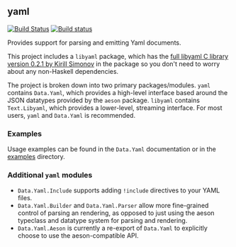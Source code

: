 ## yaml

[![Build Status](https://travis-ci.org/snoyberg/yaml.svg?branch=master)](https://travis-ci.org/snoyberg/yaml)
[![Build status](https://ci.appveyor.com/api/projects/status/hqy2jketp8m502so/branch/master?svg=true)](https://ci.appveyor.com/project/snoyberg/yaml/branch/master)

Provides support for parsing and emitting Yaml documents.

This project includes a `libyaml` package, which has the [full libyaml C library version 0.2.1 by Kirill Simonov](https://github.com/yaml/libyaml) in the package so you don't need to worry about any non-Haskell dependencies.

The project is broken down into two primary packages/modules. `yaml` contains `Data.Yaml`, which provides a high-level interface based around the JSON datatypes provided by the `aeson` package. `libyaml` contains `Text.Libyaml`, which provides a lower-level, streaming interface. For most users, `yaml` and `Data.Yaml` is recommended.

### Examples

Usage examples can be found in the `Data.Yaml` documentation or in the [examples](https://github.com/snoyberg/yaml/tree/master/examples) directory.

### Additional `yaml` modules

* `Data.Yaml.Include` supports adding `!include` directives to your YAML files.
* `Data.Yaml.Builder` and `Data.Yaml.Parser` allow more fine-grained control of parsing an rendering, as opposed to just using the aeson typeclass and datatype system for parsing and rendering.
* `Data.Yaml.Aeson` is currently a re-export of `Data.Yaml` to explicitly choose to use the aeson-compatible API.
